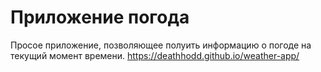 # Приложение погода

Просое приложение, позволяющее полуить информацию о погоде на текущий момент времени.
https://deathhodd.github.io/weather-app/
